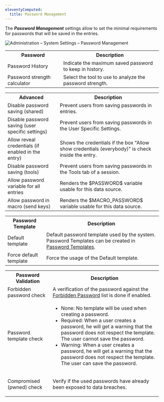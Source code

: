 ```yaml
---
eleventyComputed:
  title: Password Management
---
```

The ***Password Management*** settings allow to set the minimal requirements for passwords that will be saved in the entries. 

![Administration – System Settings – Password Management](https://webdevolutions.azureedge.net/docs/en/server/ServerOp8076.png)

<table>
	<tr>
		<th>
Password 
		</th>
		<th>
Description 
		</th>
	</tr>
	<tr>
		<td>
Password History 
		</td>
		<td>
Indicate the maximum saved password to keep in history. 
		</td>
	</tr>
	<tr>
		<td>
Password strength calculator 
		</td>
		<td>
Select the tool to use to analyze the password strength. 
		</td>
	</tr>
</table>

<table>
	<tr>
		<th>
Advanced 
		</th>
		<th>
Description 
		</th>
	</tr>
	<tr>
		<td>
Disable password saving (shared) 
		</td>
		<td>
Prevent users from saving passwords in entries. 
		</td>
	</tr>
	<tr>
		<td>
Disable password saving (user specific settings) 
		</td>
		<td>
Prevent users from saving passwords in the User Specific Settings. 
		</td>
	</tr>
	<tr>
		<td>
Allow reveal credentials (if enabled in the entry) 
		</td>
		<td>
Shows the credentials if the box "Allow show credentials (everybody)" is check inside the entry. 
		</td>
	</tr>
	<tr>
		<td>
Disable password saving (tools) 
		</td>
		<td>
Prevent users from saving passwords in the Tools tab of a session. 
		</td>
	</tr>
	<tr>
		<td>
Allow password variable for all entries 
		</td>
		<td>
Renders the $PASSWORD$ variable usable for this data source. 
		</td>
	</tr>
	<tr>
		<td>
Allow password in macro (send keys) 
		</td>
		<td>
Renders the $MACRO_PASSWORD$ variable usable for this data source. 
		</td>
	</tr>
</table>

<table>
	<tr>
		<th>
Password Template 
		</th>
		<th>
Description 
		</th>
	</tr>
	<tr>
		<td>
Default template 
		</td>
		<td>
Default password template used by the system. Password Templates can be created in <a href="/server/web-interface/administration/templates/password-templates/" target="_blank">Password Templates</a>. 
		</td>
	</tr>
	<tr>
		<td>
Force default template 
		</td>
		<td>
Force the usage of the Default template. 
		</td>
	</tr>
</table>

<table>
	<tr>
		<th>
Password Validation 
		</th>
		<th>
Description 
		</th>
	</tr>
	<tr>
		<td>
Forbidden password check 
		</td>
		<td>
A verification of the password against the <a href="/server/web-interface/administration/configuration/system-settings/forbidden-password/" target="_blank">Forbidden Password</a> list is done if enabled. 
		</td>
	</tr>
	<tr>
		<td>
Password template check 
		</td>
		<td> 

* None: No template will be used when creating a password. 
* Required: When a user creates a password, he will get a warning that the password does not respect the template. The user cannot save the password. 
* Warning: When a user creates a password, he will get a warning that the password does not respect the template. The user can save the password. 
		</td>
	</tr>
	<tr>
		<td>
Compromised (pwned) check 
		</td>
		<td>
Verify if the used passwords have already been exposed to data breaches. 
		</td>
	</tr>
</table>
